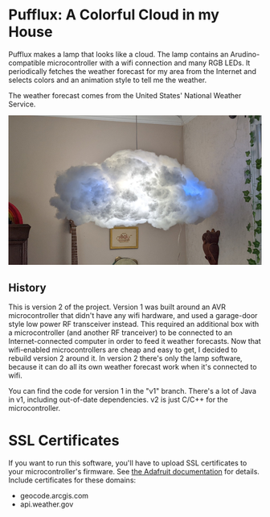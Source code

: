 # Pufflux: A Colorful Cloud in my House

Pufflux makes a lamp that looks like a cloud. The lamp contains an Arudino-compatible microcontroller with a wifi
connection and many RGB LEDs. It periodically fetches the weather forecast for my area from the Internet and selects
colors and an animation style to tell me the weather.

The weather forecast comes from the United States' National Weather Service.

![Pufflux Hanging from the Ceiling](photo.jpg)

## History

This is version 2 of the project. Version 1 was built around an AVR microcontroller that didn't have any wifi hardware,
and used a garage-door style low power RF transceiver instead. This required an additional box with a microcontroller
(and another RF tranceiver) to be connected to an Internet-connected computer in order to feed it weather forecasts. Now
that wifi-enabled microcontrollers are cheap and easy to get, I decided to rebuild version 2 around it. In version 2
there's only the lamp software, because it can do all its own weather forecast work when it's connected to wifi.

You can find the code for version 1 in the "v1" branch.  There's a lot of Java in v1, including out-of-date
dependencies.  v2 is just C/C++ for the microcontroller.

# SSL Certificates

If you want to run this software, you'll have to upload SSL certificates to your microcontroller's
firmware.  See [the Adafruit documentation](https://learn.adafruit.com/adafruit-feather-m0-wifi-atwinc1500/updating-ssl-certificates)
for details.  Include certificates for these domains:

- geocode.arcgis.com
- api.weather.gov
